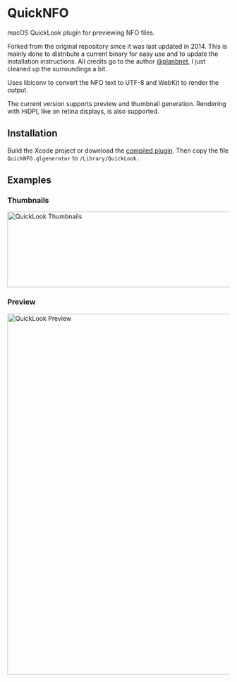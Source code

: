 # QuickNFO

macOS QuickLook plugin for previewing NFO files.

Forked from the original repository since it was last updated in 2014. This is mainly done to distribute a current binary for easy use and to update the installation instructions. All credits go to the author [@planbnet](https://github.com/planbnet), I just cleaned up the surroundings a bit.

Uses libiconv to convert the NFO text to UTF-8 and WebKit to render the output.

The current version supports preview and thumbnail generation. Rendering with HiDPI, like on retina displays, is also supported.

## Installation

Build the Xcode project or download the [compiled plugin](https://github.com/herrbischoff/QuickNFO/releases). Then copy the file `QuickNFO.qlgenerator` to `/Library/QuickLook`.

## Examples

### Thumbnails
<img src="examples/thumbnails.png" alt="QuickLook Thumbnails" width="722" height="171">

### Preview
<img src="examples/preview.png" alt="QuickLook Preview" width="606" height="817">
